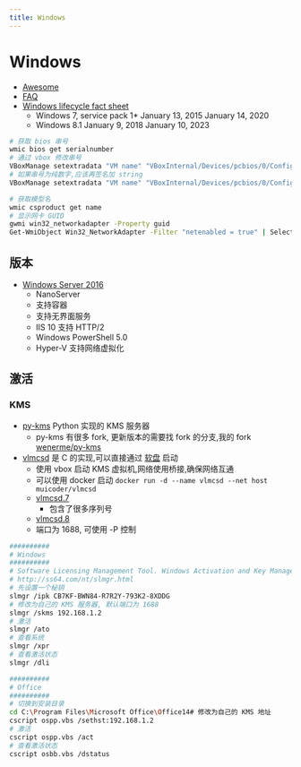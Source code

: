 ```yaml
---
title: Windows
---
```


# Windows

- [Awesome](./windows-awesome.md)
- [FAQ](./windows-faq.md)
- [Windows lifecycle fact sheet](https://support.microsoft.com/en-us/help/13853/windows-lifecycle-fact-sheet)
  - Windows 7, service pack 1\* January 13, 2015 January 14, 2020
  - Windows 8.1 January 9, 2018 January 10, 2023

```bash
# 获取 bios 串号
wmic bios get serialnumber
# 通过 vbox 修改串号
VBoxManage setextradata "VM name" "VBoxInternal/Devices/pcbios/0/Config/DmiSystemSerial" "System Serial"
# 如果串号为纯数字,应该再签名加 string
VBoxManage setextradata "VM name" "VBoxInternal/Devices/pcbios/0/Config/DmiSystemSerial" "string:1234"

# 获取模型名
wmic csproduct get name
# 显示网卡 GUID
gwmi win32_networkadapter -Property guid
Get-WmiObject Win32_NetworkAdapter -Filter "netenabled = true" | Select Guid
```

## 版本

- [Windows Server 2016](https://en.wikipedia.org/wiki/Windows_Server_2016)
  - NanoServer
  - 支持容器
  - 支持无界面服务
  - IIS 10 支持 HTTP/2
  - Windows PowerShell 5.0
  - Hyper-V 支持网络虚拟化

## 激活

### KMS

- [py-kms](https://github.com/myanaloglife/py-kms) Python 实现的 KMS 服务器
  - py-kms 有很多 fork, 更新版本的需要找 fork 的分支,我的 fork [wenerme/py-kms](https://github.com/wenerme/py-kms)
- [vlmcsd](https://github.com/Wind4/vlmcsd) 是 C 的实现,可以直接通过 [软盘](https://github.com/Wind4/vlmcsd/tree/master/floppy) 启动
  - 使用 vbox 启动 KMS 虚拟机,网络使用桥接,确保网络互通
  - 可以使用 docker 启动 `docker run -d --name vlmcsd --net host muicoder/vlmcsd`
  - [vlmcsd.7](https://rawgit.com/Wind4/vlmcsd/master/man/vlmcsd.7.html)
    - 包含了很多序列号
  - [vlmcsd.8](https://rawgit.com/Wind4/vlmcsd/master/man/vlmcsd.8.html)
  - 端口为 1688, 可使用 -P 控制

```bash
##########
# Windows
##########
# Software Licensing Management Tool. Windows Activation and Key Management Service (KMS)
# http://ss64.com/nt/slmgr.html
# 先设置一个秘钥
slmgr /ipk CB7KF-BWN84-R7R2Y-793K2-8XDDG
# 修改为自己的 KMS 服务器, 默认端口为 1688
slmgr /skms 192.168.1.2
# 激活
slmgr /ato
# 查看系统
slmgr /xpr
# 查看激活状态
slmgr /dli

##########
# Office
##########
# 切换到安装目录
cd C:\Program Files\Microsoft Office\Office14# 修改为自己的 KMS 地址
cscript ospp.vbs /sethst:192.168.1.2
# 激活
cscript ospp.vbs /act
# 查看激活状态
cscript osbb.vbs /dstatus
```
